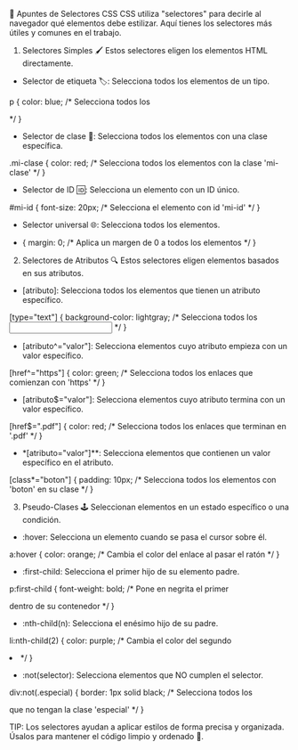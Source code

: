 🌈 Apuntes de Selectores CSS
CSS utiliza "selectores" para decirle al navegador qué elementos debe estilizar. Aquí tienes los selectores más útiles y comunes en el trabajo.

1. Selectores Simples 🖌️
Estos selectores eligen los elementos HTML directamente.

- Selector de etiqueta 🏷️: Selecciona todos los elementos de un tipo.

p {
  color: blue; /* Selecciona todos los <p> */
}

- Selector de clase 🎩: Selecciona todos los elementos con una clase específica.

.mi-clase {
  color: red; /* Selecciona todos los elementos con la clase 'mi-clase' */
}

- Selector de ID 🆔: Selecciona un elemento con un ID único.

#mi-id {
  font-size: 20px; /* Selecciona el elemento con id 'mi-id' */
}

- Selector universal 🌐: Selecciona todos los elementos.

* {
  margin: 0; /* Aplica un margen de 0 a todos los elementos */
}

2. Selectores de Atributos 🔍
Estos selectores eligen elementos basados en sus atributos.

- [atributo]: Selecciona todos los elementos que tienen un atributo específico.

[type="text"] {
  background-color: lightgray; /* Selecciona todos los <input type="text"> */
}

- [atributo^="valor"]: Selecciona elementos cuyo atributo empieza con un valor específico.

[href^="https"] {
  color: green; /* Selecciona todos los enlaces que comienzan con 'https' */
}

- [atributo$="valor"]: Selecciona elementos cuyo atributo termina con un valor específico.

[href$=".pdf"] {
  color: red; /* Selecciona todos los enlaces que terminan en '.pdf' */
}

- *[atributo="valor"]**: Selecciona elementos que contienen un valor específico en el atributo.

[class*="boton"] {
  padding: 10px; /* Selecciona todos los elementos con 'boton' en su clase */
}

3. Pseudo-Clases 🕹️
Seleccionan elementos en un estado específico o una condición.

- :hover: Selecciona un elemento cuando se pasa el cursor sobre él.

a:hover {
  color: orange; /* Cambia el color del enlace al pasar el ratón */
}

- :first-child: Selecciona el primer hijo de su elemento padre.

p:first-child {
  font-weight: bold; /* Pone en negrita el primer <p> dentro de su contenedor */
}

- :nth-child(n): Selecciona el enésimo hijo de su padre.

li:nth-child(2) {
  color: purple; /* Cambia el color del segundo <li> */
}

- :not(selector): Selecciona elementos que NO cumplen el selector.

div:not(.especial) {
  border: 1px solid black; /* Selecciona todos los <div> que no tengan la clase 'especial' */
}

TIP: Los selectores ayudan a aplicar estilos de forma precisa y organizada. Úsalos para mantener el código limpio y ordenado 🧹.